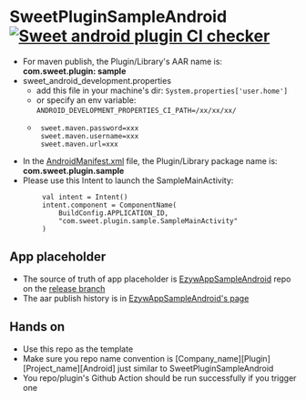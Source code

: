 # SweetPluginSampleAndroid [![Sweet android plugin CI checker](https://github.com/randytang2021/SweetPluginSampleAndroid/actions/workflows/sweet_android_plugin_checker.yml/badge.svg)](https://github.com/randytang2021/SweetPluginSampleAndroid/actions/workflows/sweet_android_plugin_checker.yml)

- For maven publish, the Plugin/Library's AAR name is: **com.sweet.plugin: sample**
- sweet_android_development.properties
   * add this file in your machine's dir: ```System.properties['user.home']```
   * or specify an env variable: ```ANDROID_DEVELOPMENT_PROPERTIES_CI_PATH=/xx/xx/xx/```
   * ```
      sweet.maven.password=xxx 
      sweet.maven.username=xxx 
      sweet.maven.url=xxx 
     ```
- In the [AndroidManifest.xml](src/main/AndroidManifest.xml) file, the Plugin/Library package name is: **com.sweet.plugin.sample**
- Please use this Intent to launch the SampleMainActivity:
```
        val intent = Intent()
        intent.component = ComponentName(
            BuildConfig.APPLICATION_ID,
            "com.sweet.plugin.sample.SampleMainActivity"
        )
```
## App placeholder
- The source of truth of app placeholder is [EzywAppSampleAndroid](https://github.com/randytang2021/EzywAppSampleAndroid) repo on the [release branch](https://github.com/randytang2021/EzywAppSampleAndroid/tree/release/1.0.0.0)
- The aar publish history is in [EzywAppSampleAndroid's page](https://randytang2021.github.io/EzywAppSampleAndroid/)
## Hands on
- Use this repo as the template
- Make sure you repo name convention is [Company_name][Plugin][Project_name][Android] just similar to SweetPluginSampleAndroid
- You repo/plugin's Github Action should be run successfully if you trigger one
